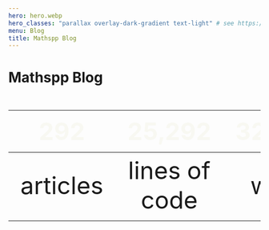 ```yaml
---
hero: hero.webp
hero_classes: "parallax overlay-dark-gradient text-light" # see https://demo.getgrav.org/blog-skeleton/blog/hero-classes
menu: Blog
title: Mathspp Blog
---
```


# Mathspp Blog

| 292 | 25,292 | 327,386 |
| :-: | :-: | :-: |
| articles | lines of code | words |


<style>
table { font-size: 5vmin; margin-bottom:; }
thead { color: #f8f8f2; }
</style>
